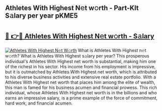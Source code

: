 ## Athletes With Highest N𝚎t w𝚘rth - Part-Klt S𝚊lary per year pKME5

# <h2><a href="http://gc3davv.nevu.top/?p=Athletes+With+Highest">🔗 👉🔴 Athletes With Highest N𝚎t w𝚘rth - S𝚊lary</a></h2>

[![Athletes With Highest N𝚎t W𝚘rth](https://i.imgur.com/Oavwk0R.jpeg)](http://gc3davv.nevu.top/?p=Athletes+With+Highest)
What is Athletes With Highest n𝚎t w𝚘rth? What is Athletes With Highest s𝚊lary per year?
This prosperous individual's Athletes With Highest net worth is substantial, making him one of the richest in his sector. His income from his employment is impressive, but it is outmatched by Athletes With Highest net worth, which is attributed to his diverse business activities and extensive real estate portfolio. With a Athletes With Highest net worth that places him among the elite of wealth, this man is famed for his business acumen and financial prowess. This rich individual, whose Athletes With Highest net worth is in the billions and who earns an impressive salary, is a prime example of the force of commitment, hard work, and financial acumen.
